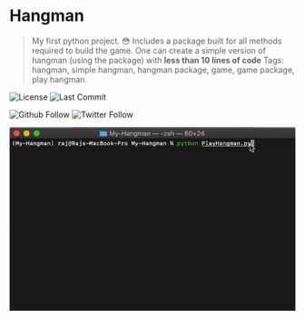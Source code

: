 # Hangman
> My first python project.  :flushed:
> Includes a package built for all methods required to build the game.
> One can create a simple version of hangman (using the package) with **less than 10 lines of code**
> Tags: hangman, simple hangman, hangman package, game, game package, play hangman.

![License](https://img.shields.io/github/license/RajD007/Hangman?style=for-the-badge) ![Last Commit](https://img.shields.io/github/last-commit/RajD007/Hangman?style=for-the-badge)

![Github Follow](https://img.shields.io/github/followers/RajD007?label=Follow&style=social) ![Twitter Follow](https://img.shields.io/twitter/follow/Raj_Dholakia001?label=Follow&style=social)

![hangman-terminal-run](images/hangman-terminal.gif)
